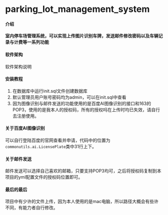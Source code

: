 # parking_lot_management_system

#### 介绍
**室内停车场管理系统，可以实现上传图片识别车牌，发送邮件修改密码以及车辆记录与计费等一系列功能**

#### 软件架构
软件架构说明


#### 安装教程

1.  在数据库中运行init.sql文件创建数据库
2.  默认管理员用户账号密码均为admin，可以在init.sql中查看
3.  因为图像识别与邮件发送的功能使用的是百度AI图像识别的接口和163的POP3，使用的是我本人的授权码，所有的授权吗在上传时均已失效，请自行去注册使用。

#### 关于百度AI图像识别
可以自行登陆百度的官网查看并申请，代码中的位置为`commonutils.ai.LicensePlate`类中31行上下。

#### 关于邮件发送
邮件发送可以选择自己喜欢的邮箱，只要支持POP3均可，之后将授权码复制到本项目的yml配置文件的授权码位置即可。

#### 最后的最后
项目中有少许的文件上传，因为本人使用的是mac电脑，所以路径大概会有些许不同，有能力者自行修改。
